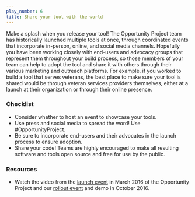 ```yaml
---
play_number: 6
title: Share your tool with the world
---
```


Make a splash when you release your tool! The Opportunity Project team has historically launched multiple tools at once, through coordinated events that incorporate in-person, online, and social media channels. Hopefully you have been working closely with end-users and advocacy groups that represent them throughout your build process, so those members of your team can help to adopt the tool and share it with others through their various marketing and outreach platforms. For example, if you worked to build a tool that serves veterans, the best place to make sure your tool is shared would be through veteran services providers themselves, either at a launch at their organization or through their online presence.

### Checklist
- Consider whether to host an event to showcase your tools.
-	Use press and social media to spread the word! Use #OpportunityProject.
-	Be sure to incorporate end-users and their advocates in the launch process to ensure adoption.
- Share your code! Teams are highly encouraged to make all resulting software and tools open source and free for use by the public.

### Resources
- Watch the video from the [launch event](https://youtu.be/rwES25_sL0E) in March 2016 of the Opportunity Project and our [rollout event](https://www.youtube.com/watch?v=uqIiMj2S_Vk) and demo in October 2016.
